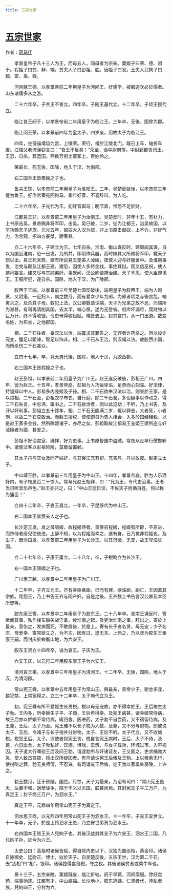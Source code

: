 ```yaml
---
title: 五宗世家
---
```


# [五宗世家](http://so.gushiwen.org/guwen/bookv_146.aspx)

作者：[司马迁](http://so.gushiwen.org/author_608.aspx)

　　孝景皇帝子凡十三人为王，而母五人，同母者为宗亲。栗姬子曰荣、德、阏于。程姬子曰馀、非、端。贾夫人子曰彭祖、胜。唐姬子曰发。王夫人兒姁子曰越、寄、乘、舜。

　　河间献王德，以孝景帝前二年用皇子为河间王。好儒学，被服造次必於儒者。山东诸儒多从之游。

　　二十六年卒，子共王不害立。四年卒，子刚王基代立。十二年卒，子顷王授代立。

　　临江哀王阏于，以孝景帝前二年用皇子为临江王。三年卒，无後，国除为郡。

　　临江闵王荣，以孝景前四年为皇太子，四岁废，用故太子为临江王。

　　四年，坐侵庙壖垣为宫，上徵荣。荣行，祖於江陵北门。既已上车，轴折车废。江陵父老流涕窃言曰：“吾王不反矣！”荣至，诣中尉府簿。中尉郅都责讯王，王恐，自杀。葬蓝田。燕数万衔土置冢上，百姓怜之。

　　荣最长，死无後，国除，地入于汉，为南郡。

　　右三国本王皆栗姬之子也。

　　鲁共王馀，以孝景前二年用皇子为淮阳王。二年，吴楚反破後，以孝景前三年徙为鲁王。好治宫室苑囿狗马。季年好音，不喜辞辩。为人吃。

　　二十六年卒，子光代为王。初好音舆马；晚节啬，惟恐不足於财。

　　江都易王非，以孝景前二年用皇子为汝南王。吴楚反时，非年十五，有材力，上书原击吴。景帝赐非将军印，击吴。吴已破，二岁，徙为江都王，治吴故国，以军功赐天子旌旗。元光五年，匈奴大入汉为贼，非上书原击匈奴，上不许。非好气力，治宫观，招四方豪桀，骄奢甚。

　　立二十六年卒，子建立为王。七年自杀。淮南、衡山谋反时，建颇闻其谋。自以为国近淮南，恐一日发，为所并，即阴作兵器，而时佩其父所赐将军印，载天子旗以出。易王死未葬，建有所说易王宠美人淖姬，夜使人迎与奸服舍中。及淮南事发，治党与颇及江都王建。建恐，因使人多持金钱，事绝其狱。而又信巫祝，使人祷祠妄言。建又尽与其姊弟奸。事既闻，汉公卿请捕治建。天子不忍，使大臣即讯王。王服所犯，遂自杀。国除，地入于汉，为广陵郡。

　　胶西于王端，以孝景前三年吴楚七国反破後，端用皇子为胶西王。端为人贼戾，又阴痿，一近妇人，病之数月。而有爱幸少年为郎。为郎者顷之与後宫乱，端禽灭之，及杀其子母。数犯上法，汉公卿数请诛端，天子为兄弟之故不忍，而端所为滋甚。有司再请削其国，去太半。端心愠，遂为无訾省。府库坏漏尽，腐财物以巨万计，终不得收徙。令吏毋得收租赋。端皆去卫，封其宫门，从一门出游。数变名姓，为布衣，之他郡国。

　　相、二千石往者，奉汉法以治，端辄求其罪告之，无罪者诈药杀之。所以设诈究变，彊足以距谏，智足以饰非。相、二千石从王治，则汉绳以法。故胶西小国，而所杀伤二千石甚众。

　　立四十七年，卒，竟无男代後，国除，地入于汉，为胶西郡。

　　右三国本王皆程姬之子也。

　　赵王彭祖，以孝景前二年用皇子为广川王。赵王遂反破後，彭祖王广川。四年，徙为赵王。十五年，孝景帝崩。彭祖为人巧佞卑谄，足恭而心刻深。好法律，持诡辩以中人。彭祖多内宠姬及子孙。相、二千石欲奉汉法以治，则害於王家。是以每相、二千石至，彭祖衣皁布衣，自行迎，除二千石舍，多设疑事以作动之，得二千石失言，中忌讳，辄书之。二千石欲治者，则以此迫劫；不听，乃上书告，及汙以奸利事。彭祖立五十馀年，相、二千石无能满二岁，辄以罪去，大者死，小者刑，以故二千石莫敢治。而赵王擅权，使使即县为贾人榷会，入多於国经租税。以是赵王家多金钱，然所赐姬诸子，亦尽之矣。彭祖取故江都易王宠姬王建所盗与奸淖姬者为姬，甚爱之。

　　彭祖不好治宫室、禨祥，好为吏事。上书原督国中盗贼。常夜从走卒行徼邯郸中。诸使过客以彭祖险陂，莫敢留邯郸。

　　其太子丹与其女及同产姊奸，与其客江充有卻。充告丹，丹以故废。赵更立太子。

　　中山靖王胜，以孝景前三年用皇子为中山王。十四年，孝景帝崩。胜为人乐酒好内，有子枝属百二十馀人。常与兄赵王相非，曰：“兄为王，专代吏治事。王者当日听音乐声色。”赵王亦非之，曰：“中山王徒日淫，不佐天子拊循百姓，何以称为籓臣！”

　　立四十二年卒，子哀王昌立。一年卒，子昆侈代为中山王。

　　右二国本王皆贾夫人之子也。

　　长沙定王发，发之母唐姬，故程姬侍者。景帝召程姬，程姬有所辟，不原进，而饰侍者唐兒使夜进。上醉不知，以为程姬而幸之，遂有身。已乃觉非程姬也。及生子，因命曰发。以孝景前二年用皇子为长沙王。以其母微，无宠，故王卑湿贫国。

　　立二十七年卒，子康王庸立。二十八年，卒，子鲋鮈立为长沙王。

　　右一国本王唐姬之子也。

　　广川惠王越，以孝景中二年用皇子为广川王。

　　十二年卒，子齐立为王。齐有幸臣桑距。已而有罪，欲诛距，距亡，王因禽其宗族。距怨王，乃上书告王齐与同产奸。自是之後，王齐数上书告言汉公卿及幸臣所忠等。

　　胶东康王寄，以孝景中二年用皇子为胶东王。二十八年卒。淮南王谋反时，寄微闻其事，私作楼车镞矢战守备，候淮南之起。及吏治淮南之事，辞出之。寄於上最亲，意伤之，发病而死，不敢置後，於是上。寄有长子者名贤，母无宠；少子名庆，母爱幸，寄常欲立之，为不次，因有过，遂无言。上怜之，乃以贤为胶东王奉康王嗣，而封庆於故衡山地，为六安王。

　　胶东王贤立十四年卒，谥为哀王。子庆为王。

　　六安王庆，以元狩二年用胶东康王子为六安王。

　　清河哀王乘，以孝景中三年用皇子为清河王。十二年卒，无後，国除，地入于汉，为清河郡。

　　常山宪王舜，以孝景中五年用皇子为常山王。舜最亲，景帝少子，骄怠多淫，数犯禁，上常宽释之。立三十二年卒，太子勃代立为王。

　　初，宪王舜有所不爱姬生长男棁。棁以母无宠故，亦不得幸於王。王后脩生太子勃。王内多，所幸姬生子平、子商，王后希得幸。及宪王病甚，诸幸姬常侍病，故王后亦以妒媢不常侍病，辄归舍。医进药，太子勃不自尝药，又不宿留侍病。及王薨，王后、太子乃至。宪王雅不以长子棁为人数，及薨，又不分与财物。郎或说太子、王后，令诸子与长子棁共分财物，太子、王后不听。太子代立，又不收恤棁。棁怨王后、太子。汉使者视宪王丧，棁自言宪王病时，王后、太子不侍，及薨，六日出舍，太子勃私奸，饮酒，博戏，击筑，与女子载驰，环城过市，入牢视囚。天子遣大行骞验王后及问王勃，请逮勃所与奸诸证左，王又匿之。吏求捕勃大急，使人致击笞掠，擅出汉所疑囚者。有司请诛宪王后脩及王勃。上以脩素无行，使棁陷之罪，勃无良师傅，不忍诛。有司请废王后脩，徙王勃以家属处房陵，上许之。

　　勃王数月，迁于房陵，国绝。月馀，天子为最亲，乃诏有司曰：“常山宪王蚤夭，后妾不和，適孽诬争，陷于不义以灭国，朕甚闵焉。其封宪王子平三万户，为真定王；封子商三万户，为泗水王。”

　　真定王平，元鼎四年用常山宪王子为真定王。

　　泗水思王商，以元鼎四年用常山宪王子为泗水王。十一年卒，子哀王安世立。十一年卒，无子。於是上怜泗水王绝，乃立安世弟贺为泗水王。

　　右四国本王皆王夫人兒姁子也。其後汉益封其支子为六安王、泗水王二国。凡兒姁子孙，於今为六王。

　　太史公曰：高祖时诸侯皆赋，得自除内史以下，汉独为置丞相，黄金印。诸侯自除御史、廷尉正、博士，拟於天子。自吴楚反後，五宗王世，汉为置二千石，去“丞相”曰“相”，银印。诸侯独得食租税，夺之权。其後诸侯贫者或乘牛车也。

　　景十三子，五宗亲睦。栗姬既废，临江折轴。阏于早薨，河间儒服。馀好宫苑，端事驰逐。江都有才，中山禔福。长沙地小，胶东造镞。仁贤者代，浡乱者族。兒姁四王，分封为六。